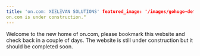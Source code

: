 ```yaml
---
title: 'on.com: XIΞLΞVAN SOLUTIONS' featured_image: '/images/gohugo-default-sample-hero-image.jpg' description: "
on.com is under construction."
---
```


Welcome to the new home of on.com, please bookmark this website and check back in a couple of days. The website is still
under construction but it should be completed soon.
